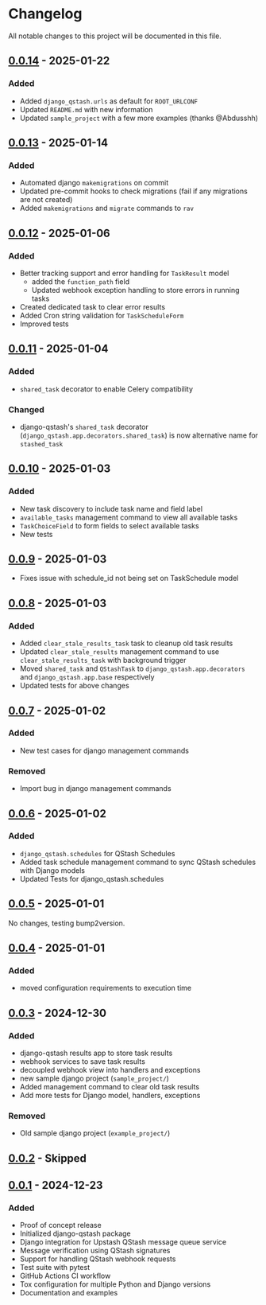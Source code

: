 # Changelog

All notable changes to this project will be documented in this file.

## [0.0.14] - 2025-01-22

### Added
- Added `django_qstash.urls` as default for `ROOT_URLCONF`
- Updated `README.md` with new information
- Updated `sample_project` with a few more examples (thanks @Abdusshh)

## [0.0.13] - 2025-01-14

### Added
- Automated django `makemigrations` on commit
- Updated pre-commit hooks to check migrations (fail if any migrations are not created)
- Added `makemigrations` and `migrate` commands to `rav`

## [0.0.12] - 2025-01-06

### Added
- Better tracking support and error handling for `TaskResult` model
  - added the `function_path` field
  - Updated webhook exception handling to store errors in running tasks
- Created dedicated task to clear error results
- Added Cron string validation for `TaskScheduleForm`
- Improved tests

## [0.0.11] - 2025-01-04

### Added
- `shared_task` decorator to enable Celery compatibility

### Changed
- django-qstash's `shared_task` decorator (`django_qstash.app.decorators.shared_task`) is now alternative name for `stashed_task`

## [0.0.10] - 2025-01-03

### Added
- New task discovery to include task name and field label
- `available_tasks` management command to view all available tasks
- `TaskChoiceField` to form fields to select available tasks
- New tests

## [0.0.9] - 2025-01-03

- Fixes issue with schedule_id not being set on TaskSchedule model

## [0.0.8] - 2025-01-03

### Added
- Added `clear_stale_results_task` task to cleanup old task results
- Updated `clear_stale_results` management command to use `clear_stale_results_task` with background trigger
- Moved `shared_task` and `QStashTask` to `django_qstash.app.decorators` and `django_qstash.app.base` respectively
- Updated tests for above changes

## [0.0.7] - 2025-01-02

### Added
- New test cases for django management commands

### Removed
- Import bug in django management commands

## [0.0.6] - 2025-01-02

### Added
- `django_qstash.schedules` for QStash Schedules
- Added task schedule management command to sync QStash schedules with Django models
- Updated Tests for django_qstash.schedules

## [0.0.5] - 2025-01-01

No changes, testing bump2version.

## [0.0.4] - 2025-01-01

### Added
- moved configuration requirements to execution time


## [0.0.3] - 2024-12-30

### Added
- django-qstash results app to store task results
- webhook services to save task results
- decoupled webhook view into handlers and exceptions
- new sample django project (`sample_project/`)
- Added management command to clear old task results
- Add more tests for Django model, handlers, exceptions

### Removed
- Old sample django project (`example_project/`)

## [0.0.2] - Skipped

## [0.0.1] - 2024-12-23

### Added
- Proof of concept release
- Initialized django-qstash package
- Django integration for Upstash QStash message queue service
- Message verification using QStash signatures
- Support for handling QStash webhook requests
- Test suite with pytest
- GitHub Actions CI workflow
- Tox configuration for multiple Python and Django versions
- Documentation and examples

[0.0.14]: https://github.com/jmitchel3/django-qstash/compare/v0.0.14...HEAD
[0.0.13]: https://github.com/jmitchel3/django-qstash/compare/v0.0.13...v0.0.14
[0.0.12]: https://github.com/jmitchel3/django-qstash/compare/v0.0.12...v0.0.13
[0.0.11]: https://github.com/jmitchel3/django-qstash/compare/v0.0.11...v0.0.12
[0.0.10]: https://github.com/jmitchel3/django-qstash/compare/v0.0.10...v0.0.11
[0.0.9]: https://github.com/jmitchel3/django-qstash/compare/v0.0.9...v0.0.10
[0.0.8]: https://github.com/jmitchel3/django-qstash/compare/v0.0.8...v0.0.9
[0.0.7]: https://github.com/jmitchel3/django-qstash/compare/v0.0.7...v0.0.8
[0.0.6]: https://github.com/jmitchel3/django-qstash/compare/v0.0.6...v0.0.7
[0.0.5]: https://github.com/jmitchel3/django-qstash/compare/v0.0.5...v0.0.6
[0.0.4]: https://github.com/jmitchel3/django-qstash/compare/v0.0.4...v0.0.5
[0.0.3]: https://github.com/jmitchel3/django-qstash/compare/v0.0.3...v0.0.4
[0.0.2]: https://github.com/jmitchel3/django-qstash/compare/v0.0.2...v0.0.3
[0.0.1]: https://github.com/jmitchel3/django-qstash/compare/v0.0.1...v0.0.2
